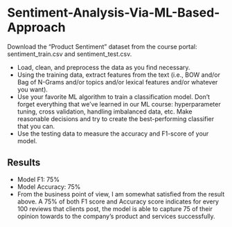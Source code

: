 # Sentiment-Analysis-Via-ML-Based-Approach
Download the “Product Sentiment” dataset from the course portal: sentiment_train.csv and sentiment_test.csv.

-	Load, clean, and preprocess the data as you find necessary.
-	Using the training data, extract features from the text (i.e., BOW and/or Bag of N-Grams and/or topics and/or lexical features and/or whatever you want). 
-	Use your favorite ML algorithm to train a classification model.  Don’t forget everything that we’ve learned in our ML course: hyperparameter tuning, cross validation, handling imbalanced data, etc. Make reasonable decisions and try to create the best-performing classifier that you can.
-	Use the testing data to measure the accuracy and F1-score of your model. 

## Results
-	Model F1: 75%
- Model Accuracy: 75%
-	From the business point of view, I am somewhat satisfied from the result above. A 75% of both F1 score and Accuracy score indicates for every 100 reviews that clients post, the model is able to capture 75 of their opinion towards to the company’s product and services successfully.
